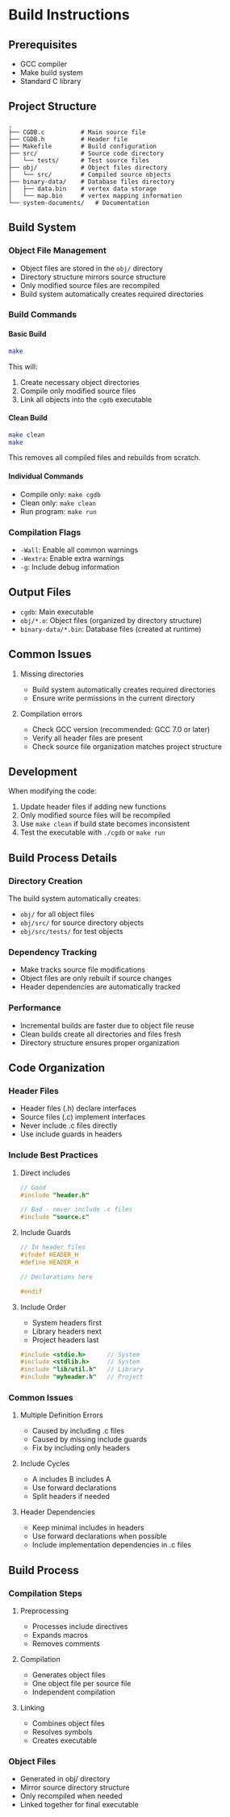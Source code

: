 # Build Instructions

## Prerequisites
- GCC compiler
- Make build system
- Standard C library

## Project Structure
```
.
├── CGDB.c          # Main source file
├── CGDB.h          # Header file
├── Makefile        # Build configuration
├── src/            # Source code directory
│   └── tests/      # Test source files
├── obj/            # Object files directory
│   └── src/        # Compiled source objects
├── binary-data/    # Database files directory
│   ├── data.bin    # vertex data storage
│   └── map.bin     # vertex mapping information
└── system-documents/   # Documentation
```

## Build System

### Object File Management
- Object files are stored in the `obj/` directory
- Directory structure mirrors source structure
- Only modified source files are recompiled
- Build system automatically creates required directories

### Build Commands

#### Basic Build
```bash
make
```
This will:
1. Create necessary object directories
2. Compile only modified source files
3. Link all objects into the `cgdb` executable

#### Clean Build
```bash
make clean
make
```
This removes all compiled files and rebuilds from scratch.

#### Individual Commands
- Compile only: `make cgdb`
- Clean only: `make clean`
- Run program: `make run`

### Compilation Flags
- `-Wall`: Enable all common warnings
- `-Wextra`: Enable extra warnings
- `-g`: Include debug information

## Output Files
- `cgdb`: Main executable
- `obj/*.o`: Object files (organized by directory structure)
- `binary-data/*.bin`: Database files (created at runtime)

## Common Issues
1. Missing directories
   - Build system automatically creates required directories
   - Ensure write permissions in the current directory

2. Compilation errors
   - Check GCC version (recommended: GCC 7.0 or later)
   - Verify all header files are present
   - Check source file organization matches project structure

## Development
When modifying the code:
1. Update header files if adding new functions
2. Only modified source files will be recompiled
3. Use `make clean` if build state becomes inconsistent
4. Test the executable with `./cgdb` or `make run`

## Build Process Details

### Directory Creation
The build system automatically creates:
- `obj/` for all object files
- `obj/src/` for source directory objects
- `obj/src/tests/` for test objects

### Dependency Tracking
- Make tracks source file modifications
- Object files are only rebuilt if source changes
- Header dependencies are automatically tracked

### Performance
- Incremental builds are faster due to object file reuse
- Clean builds create all directories and files fresh
- Directory structure ensures proper organization 

## Code Organization

### Header Files
- Header files (.h) declare interfaces
- Source files (.c) implement interfaces
- Never include .c files directly
- Use include guards in headers

### Include Best Practices
1. Direct includes
   ```c
   // Good
   #include "header.h"
   
   // Bad - never include .c files
   #include "source.c"
   ```

2. Include Guards
   ```c
   // In header files
   #ifndef HEADER_H
   #define HEADER_H
   
   // Declarations here
   
   #endif
   ```

3. Include Order
   - System headers first
   - Library headers next
   - Project headers last
   ```c
   #include <stdio.h>      // System
   #include <stdlib.h>     // System
   #include "lib/util.h"   // Library
   #include "myheader.h"   // Project
   ```

### Common Issues
1. Multiple Definition Errors
   - Caused by including .c files
   - Caused by missing include guards
   - Fix by including only headers

2. Include Cycles
   - A includes B includes A
   - Use forward declarations
   - Split headers if needed

3. Header Dependencies
   - Keep minimal includes in headers
   - Use forward declarations when possible
   - Include implementation dependencies in .c files

## Build Process

### Compilation Steps
1. Preprocessing
   - Processes include directives
   - Expands macros
   - Removes comments

2. Compilation
   - Generates object files
   - One object file per source file
   - Independent compilation

3. Linking
   - Combines object files
   - Resolves symbols
   - Creates executable

### Object Files
- Generated in obj/ directory
- Mirror source directory structure
- Only recompiled when needed
- Linked together for final executable 